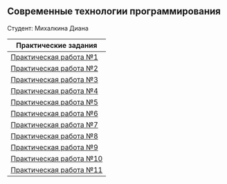 ## Современные технологии программирования

Студент: Михалкина Диана



| Практические задания  |
| ----------------------| 
| [Практическая работа №1](./01(1lab)/Diana_1lab_STP.py) |
| [Практическая работа №2](./02(2lab)/Diana_2lab_STP.py) |                                 
| [Практическая работа №3](./03(3lab)/Diana_3lab_STP.py) |                                    
| [Практическая работа №4](./04(4lab)/Diana_4lab_STP.py) |                                    
| [Практическая работа №5](./05(5lab)/Diana_5lab_STP.py) |     
| [Практическая работа №6](./06(6lab)/Diana_6lab_STP.py) | 
| [Практическая работа №7](./07(7lab)/Diana_7lab_STP.py) | 
| [Практическая работа №8](./08(8lab)/Diana_8lab_STP.py) |                               
| [Практическая работа №9](./09(8lab)/Diana_9lab_STP.py) |              
| [Практическая работа №10](./10(8lab)/Diana_10lab_STP.py) |  
| [Практическая работа №11](./11(8lab)/Diana_11lab_STP.py) |  

